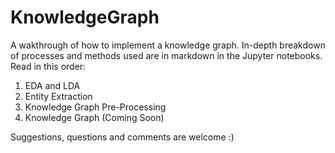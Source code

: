 # KnowledgeGraph

A wakthrough of how to implement a knowledge graph.
In-depth breakdown of processes and methods used are in markdown in the Jupyter notebooks.
Read in this order:
1. EDA and LDA
2. Entity Extraction
3. Knowledge Graph Pre-Processing
4. Knowledge Graph (Coming Soon)

Suggestions, questions and comments are welcome :)
